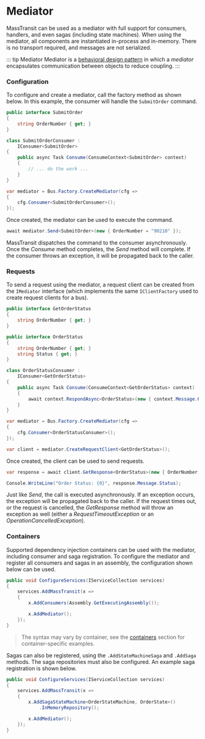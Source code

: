 # Mediator

MassTransit can be used as a mediator with full support for consumers, handlers, and even sagas (including state machines). When using the mediator, all components are instantiated in-process and in-memory. There is no transport required, and messages are not serialized.

::: tip Mediator
Mediator is a [behavioral design pattern](https://en.wikipedia.org/wiki/Mediator_pattern) in which a _mediator_ encapsulates communication between objects to reduce coupling.
:::

### Configuration

To configure and create a mediator, call the factory method as shown below. In this example, the consumer will handle the `SubmitOrder` command.

```cs
public interface SubmitOrder
{
    string OrderNumber { get; }
}

class SubmitOrderConsumer :
    IConsumer<SubmitOrder>
{
    public async Task Consume(ConsumeContext<SubmitOrder> context)
    {
        // ... do the work ...
    }
}

var mediator = Bus.Factory.CreateMediator(cfg =>
{
    cfg.Consumer<SubmitOrderConsumer>();
});
```

Once created, the mediator can be used to execute the command.

```cs
await mediator.Send<SubmitOrder>(new { OrderNumber = "90210" });
```

MassTransit dispatches the command to the consumer asynchronously. Once the _Consume_ method completes, the _Send_ method will complete. If the consumer throws an exception, it will be propagated back to the caller.


### Requests

To send a request using the mediator, a request client can be created from the `IMediator` interface (which implements the same `IClientFactory` used to create request clients for a bus).

```cs
public interface GetOrderStatus
{
    string OrderNumber { get; }
}

public interface OrderStatus
{
    string OrderNumber { get; }
    string Status { get; }
}

class OrderStatusConsumer :
    IConsumer<GetOrderStatus>
{
    public async Task Consume(ConsumeContext<GetOrderStatus> context)
    {
        await context.RespondAsync<OrderStatus>(new { context.Message.OrderNumber, Status = "Pending" })
    }
}

var mediator = Bus.Factory.CreateMediator(cfg =>
{
    cfg.Consumer<OrderStatusConsumer>();
});

var client = mediator.CreateRequestClient<GetOrderStatus>();
```

Once created, the client can be used to send requests.

```cs
var response = await client.GetResponse<OrderStatus>(new { OrderNumber = "90210" });

Console.WriteLine("Order Status: {0}", response.Message.Status);
```

Just like _Send_, the call is executed asynchronously. If an exception occurs, the exception will be propagated back to the caller. If the request times out, or the request is cancelled, the _GetResponse_ method will throw an exception as well (either a _RequestTimeoutException_ or an _OperationCancelledException_).

### Containers

Supported dependency injection containers can be used with the mediator, including consumer and saga registration. To configure the mediator and register all consumers and sagas in an assembly, the configuration shown below can be used.

```cs
public void ConfigureServices(IServiceCollection services)
{
    services.AddMassTransit(x =>
    {
        x.AddConsumers(Assembly.GetExecutingAssembly());

        x.AddMediator();
    });
}
```

> The syntax may vary by container, see the [containers](/usage/containers/) section for container-specific examples.

Sagas can also be registered, using the `.AddStateMachineSaga` and `.AddSaga` methods. The saga repositories must also be configured. An example saga registration is shown below.

```cs
public void ConfigureServices(IServiceCollection services)
{
    services.AddMassTransit(x =>
    {
        x.AddSagaStateMachine<OrderStateMachine, OrderState>()
            .InMemoryRepository();

        x.AddMediator();
    });
}
```





